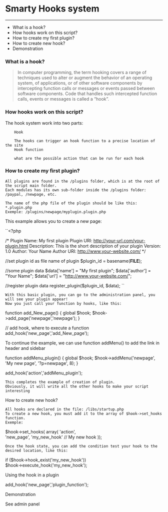Smarty Hooks system
=============

* * *

*   What is a hook?
*   How hooks work on this script?
*   How to create my first plugin?
*   How to create new hook?
*   Demonstration

### What is a hook? ###

> In computer programming, the term hooking covers a range of techniques used to alter or augment the behavior of an operating system, of applications, or of other software components by intercepting function calls or messages or events passed between software components. Code that handles such intercepted function calls, events or messages is called a “hook”.

### How hooks work on this script? ###

The hook system work into two parts:

        Hook

        The hooks can trigger an hook function to a precise location of the site
        Hook function

        what are the possible action that can be run for each hook

### How to create my first plugin? ###

    All plugins are found in the /plugins folder, which is at the root of the script main folder.
    Each modules has its own sub-folder inside the /plugins folder: /paypal, /newpage, etc. 

    The name of the php file of the plugin should be like this: *.plugin.php
    Exemple: /plugins/newpage/myplugin.plugin.php 

This example allows you to create a new page:

``<?php

/*
Plugin Name: My first plugin
Plugin URI: http://your-url.com/your-plugin.html
Description: This is the short description of your plugin
Version: 1.0
Author: Your Name
Author URI: http://www.your-website.com/
*/

//set plugin id as file name of plugin
$plugin_id = basename(__FILE__);

//some plugin data
$data['name'] = "My first plugin";
$data['author'] = "Your Name";
$data['url'] = "http://www.your-website.com/";

//register plugin data
register_plugin($plugin_id, $data);
``

    With this basic plugin, you can go to the administration panel, you will see your plugin appear!
    Now you just call your function by hooks, like this:

function add_New_page() {
	global $hook;
	$hook->add_page('newpage','newpage');
}

// add hook, where to execute a function
add_hook('new_page','add_New_page');


To continue the example, we can use function addMenu() to add the link in header and sidebar

function addMenu_plugin() {
	global $hook;
	$hook->addMenu('newpage', 'My new page', '?p=newpage', 8); 
}

add_hook('action','addMenu_plugin');


    This completes the example of creation of plugin.
    Obviously, it will write all the other hooks to make your script interesting

How to create new hook?

    All hooks are declared in the file: /libs/startup.php
    To create a new hook, you must add it to the array of $hook->set_hooks function.
    Exemple:

$hook->set_hooks(
	array(
		'action',  
		'new_page',
		'my_new_hook' // My new hook
	));


    Once the hook state, you can add the condition test your hook to the desired location, like this:

if ($hook->hook_exist('my_new_hook'))  
	$hook->execute_hook('my_new_hook'); 


Using the hook in a plugin

add_hook('new_page','plugin_function');


Demonstration

See admin panel

